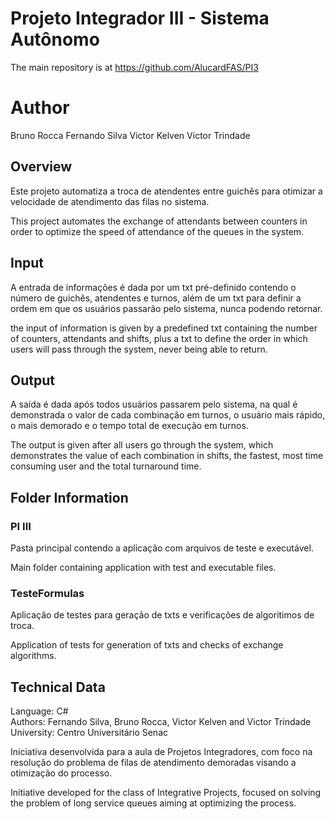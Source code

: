 # Projeto Integrador III - Sistema Autônomo

The main repository is at https://github.com/AlucardFAS/PI3

<H1>Author</h1>

Bruno Rocca
Fernando Silva
Victor Kelven
Victor Trindade

<h2> Overview </h2>

Este projeto automatiza a troca de atendentes entre guichês para otimizar a velocidade de atendimento das filas no sistema.

This project automates the exchange of attendants between counters in order to optimize the speed of attendance of the queues in the system.

<h2> Input </h2>

A entrada de informações é dada por um txt pré-definido contendo o número de guichês, atendentes e turnos, além de um txt para definir a ordem em que os usuários passarão pelo sistema, nunca podendo retornar.

the input of information is given by a predefined txt containing the number of counters, attendants and shifts, plus a txt to define the order in which users will pass through the system, never being able to return.

<h2> Output </h2>

A saída é dada após todos usuários passarem pelo sistema, na qual é demonstrada o valor de cada combinação em turnos, o usuário mais rápido, o mais demorado e o tempo total de execução em turnos.

The output is given after all users go through the system, which demonstrates the value of each combination in shifts, the fastest, most time consuming user and the total turnaround time.

<h2> Folder Information </h2>

<h3> PI III </h3>

Pasta principal contendo a aplicação com arquivos de teste e executável.

Main folder containing application with test and executable files.

<h3> TesteFormulas </h3>

Aplicação de testes para geração de txts e verificações de algoritimos de troca.

Application of tests for generation of txts and checks of exchange algorithms.

<h2> Technical Data </h2>

Language: C#</br>
Authors: Fernando Silva, Bruno Rocca, Victor Kelven and Victor Trindade</br>
University: Centro Universitário Senac</br>

Iniciativa desenvolvida para a aula de Projetos Integradores, com foco na resolução do problema de filas de atendimento demoradas visando a otimização do processo.

Initiative developed for the class of Integrative Projects, focused on solving the problem of long service queues aiming at optimizing the process.
